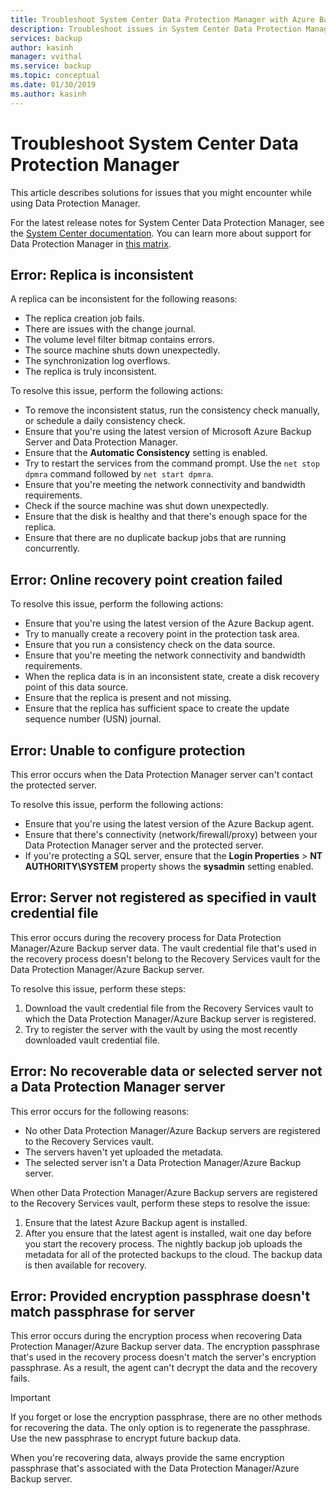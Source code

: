 ```yaml
---
title: Troubleshoot System Center Data Protection Manager with Azure Backup
description: Troubleshoot issues in System Center Data Protection Manager.
services: backup
author: kasinh
manager: vvithal
ms.service: backup
ms.topic: conceptual
ms.date: 01/30/2019
ms.author: kasinh
---
```


# Troubleshoot System Center Data Protection Manager

This article describes solutions for issues that you might encounter while using Data Protection Manager.

For the latest release notes for System Center Data Protection Manager, see the [System Center documentation](https://docs.microsoft.com/system-center/dpm/dpm-release-notes?view=sc-dpm-2016). You can learn more about support for Data Protection Manager in [this matrix](https://docs.microsoft.com/system-center/dpm/dpm-protection-matrix?view=sc-dpm-2016).


## Error: Replica is inconsistent

A replica can be inconsistent for the following reasons:
- The replica creation job fails.
- There are issues with the change journal.
- The volume level filter bitmap contains errors.
- The source machine shuts down unexpectedly.
- The synchronization log overflows.
- The replica is truly inconsistent.

To resolve this issue, perform the following actions:
- To remove the inconsistent status, run the consistency check manually, or schedule a daily consistency check.
- Ensure that you're using the latest version of Microsoft Azure Backup Server and Data Protection Manager.
- Ensure that the **Automatic Consistency** setting is enabled.
- Try to restart the services from the command prompt. Use the `net stop dpmra` command followed by `net start dpmra`.
- Ensure that you're meeting the network connectivity and bandwidth requirements.
- Check if the source machine was shut down unexpectedly.
- Ensure that the disk is healthy and that there's enough space for the replica.
- Ensure that there are no duplicate backup jobs that are running concurrently.

## Error: Online recovery point creation failed

To resolve this issue, perform the following actions:
- Ensure that you're using the latest version of the Azure Backup agent.
- Try to manually create a recovery point in the protection task area.
- Ensure that you run a consistency check on the data source.
- Ensure that you're meeting the network connectivity and bandwidth requirements.
- When the replica data is in an inconsistent state, create a disk recovery point of this data source.
- Ensure that the replica is present and not missing.
- Ensure that the replica has sufficient space to create the update sequence number (USN) journal.

## Error: Unable to configure protection

This error occurs when the Data Protection Manager server can't contact the protected server. 

To resolve this issue, perform the following actions:
- Ensure that you're using the latest version of the Azure Backup agent.
- Ensure that there's connectivity (network/firewall/proxy) between your Data Protection Manager server and the protected server.
- If you're protecting a SQL server, ensure that the **Login Properties** > **NT AUTHORITY\SYSTEM** property shows the **sysadmin** setting enabled.

## Error: Server not registered as specified in vault credential file

This error occurs during the recovery process for Data Protection Manager/Azure Backup server data. The vault credential file that's used in the recovery process doesn't belong to the Recovery Services vault for the Data Protection Manager/Azure Backup server.

To resolve this issue, perform these steps:
1. Download the vault credential file from the Recovery Services vault to which the Data Protection Manager/Azure Backup server is registered.
2. Try to register the server with the vault by using the most recently downloaded vault credential file.

## Error: No recoverable data or selected server not a Data Protection Manager server

This error occurs for the following reasons:
- No other Data Protection Manager/Azure Backup servers are registered to the Recovery Services vault.
- The servers haven't yet uploaded the metadata.
- The selected server isn't a Data Protection Manager/Azure Backup server.

When other Data Protection Manager/Azure Backup servers are registered to the Recovery Services vault, perform these steps to resolve the issue:
1. Ensure that the latest Azure Backup agent is installed.
2. After you ensure that the latest agent is installed, wait one day before you start the recovery process. The nightly backup job uploads the metadata for all of the protected backups to the cloud. The backup data is then available for recovery.

## Error: Provided encryption passphrase doesn't match passphrase for server

This error occurs during the encryption process when recovering Data Protection Manager/Azure Backup server data. The encryption passphrase that's used in the recovery process doesn't match the server's encryption passphrase. As a result, the agent can't decrypt the data and the recovery fails.

> [!IMPORTANT]
> If you forget or lose the encryption passphrase, there are no other methods for recovering the data. The only option is to regenerate the passphrase. Use the new passphrase to encrypt future backup data.
>
> When you're recovering data, always provide the same encryption passphrase that's associated with the Data Protection Manager/Azure Backup server. 
>
